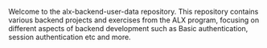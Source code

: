 Welcome to the alx-backend-user-data repository. This repository contains various backend projects and exercises from the ALX program, focusing on different aspects of backend development such as Basic authentication, session authentication etc and more.